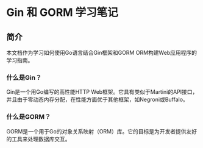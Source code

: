 # Gin 和 GORM 学习笔记

## 简介

本文档作为学习如何使用Go语言结合Gin框架和GORM ORM构建Web应用程序的学习指南。

### 什么是Gin？

Gin是一个用Go编写的高性能HTTP Web框架。它具有类似于Martini的API接口，并且由于零动态内存分配，在性能方面优于其他框架，如Negroni或Buffalo。

### 什么是GORM？

GORM是一个用于Go的对象关系映射（ORM）库。它的目标是为开发者提供友好的工具来处理数据库交互。
